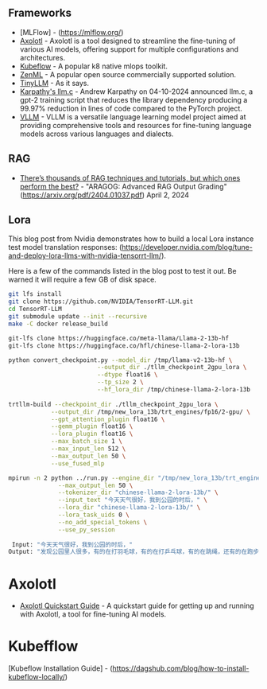 ## Frameworks

- [MLFlow] - (https://mlflow.org/) 
- [Axolotl](https://github.com/OpenAccess-AI-Collective/axolotl) - Axolotl is a tool designed to streamline the fine-tuning of various AI models, offering support for multiple configurations and architectures.
- [Kubeflow](https://github.com/kubeflow/kubeflow) - A popular k8 native mlops toolkit.
- [ZenML](https://github.com/zenml-io/zenml) - A popular open source commercially supported solution.
- [TinyLLM](https://github.com/jasonacox/TinyLLM) - As it says.
- [Karpathy's llm.c](https://twitter.com/karpathy/status/1778153659106533806) - Andrew Karpathy on 04-10-2024 announced llm.c, a gpt-2 training script that reduces the library dependency producing a 99.97% reduction in lines of code compared to the PyTorch project.
- [VLLM](https://github.com/vllm-project/vllm) - VLLM is a versatile language learning model project aimed at providing comprehensive tools and resources for fine-tuning language models across various languages and dialects.


## RAG

- [There’s thousands of RAG techniques and tutorials, but which ones perform the best?](https://twitter.com/llama_index/status/1777441831262818403) - "ARAGOG: Advanced RAG Output Grading" (https://arxiv.org/pdf/2404.01037.pdf) April 2, 2024

## Lora

This blog post from Nvidia demonstrates how to build a local Lora instance test model translation responses: (https://developer.nvidia.com/blog/tune-and-deploy-lora-llms-with-nvidia-tensorrt-llm/).

Here is a few of the commands listed in the blog post to test it out. Be warned it will require a few GB of disk space.

```bash
git lfs install
git clone https://github.com/NVIDIA/TensorRT-LLM.git
cd TensorRT-LLM
git submodule update --init --recursive
make -C docker release_build

git-lfs clone https://huggingface.co/meta-llama/Llama-2-13b-hf
git-lfs clone https://huggingface.co/hfl/chinese-llama-2-lora-13b

python convert_checkpoint.py --model_dir /tmp/llama-v2-13b-hf \
                         --output_dir ./tllm_checkpoint_2gpu_lora \
                         --dtype float16 \
                         --tp_size 2 \
                         --hf_lora_dir /tmp/chinese-llama-2-lora-13b
                          
trtllm-build --checkpoint_dir ./tllm_checkpoint_2gpu_lora \
            --output_dir /tmp/new_lora_13b/trt_engines/fp16/2-gpu/ \
            --gpt_attention_plugin float16 \
            --gemm_plugin float16 \
            --lora_plugin float16 \
            --max_batch_size 1 \
            --max_input_len 512 \
            --max_output_len 50 \
            --use_fused_mlp

mpirun -n 2 python ../run.py --engine_dir "/tmp/new_lora_13b/trt_engines/fp16/2-gpu/" \
              --max_output_len 50 \
              --tokenizer_dir "chinese-llama-2-lora-13b/" \
              --input_text "今天天气很好，我到公园的时后，" \
              --lora_dir "chinese-llama-2-lora-13b/" \
              --lora_task_uids 0 \
              --no_add_special_tokens \
              --use_py_session
 
 Input: "今天天气很好，我到公园的时后，"
Output: "发现公园里人很多，有的在打羽毛球，有的在打乒乓球，有的在跳绳，还有的在跑步。我和妈妈来到一个空地上，我和妈妈一起跳绳，我跳了1"
```

# Axolotl

- [Axolotl Quickstart Guide](https://openaccess-ai-collective.github.io/axolotl/#quickstart) - A quickstart guide for getting up and running with Axolotl, a tool for fine-tuning AI models.

# Kubefflow 

[Kubeflow Installation Guide] - (https://dagshub.com/blog/how-to-install-kubeflow-locally/)
